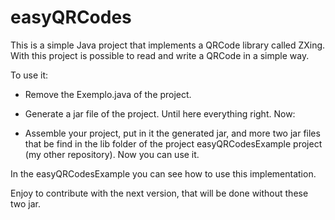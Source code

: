 easyQRCodes
===========
This is a simple Java project that implements a QRCode library called ZXing. With this project is possible to read and write a QRCode in a simple way.

To use it:

- Remove the Exemplo.java of the project.
- Generate a jar file of the project. 
Until here everything right. Now:

- Assemble your project, put in it  the generated jar, and  more two jar files that be find in the lib folder of the project easyQRCodesExample project (my other repository).
Now you can use it.

In the easyQRCodesExample you can see how to use this implementation.

Enjoy to contribute with the next version, that will be done without these two jar.



